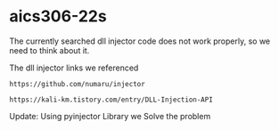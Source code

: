 # aics306-22s

The currently searched dll injector code does not work properly, so we need to think about it.

The dll injector links we referenced

    https://github.com/numaru/injector

    https://kali-km.tistory.com/entry/DLL-Injection-API

Update:
    Using pyinjector Library we Solve the problem